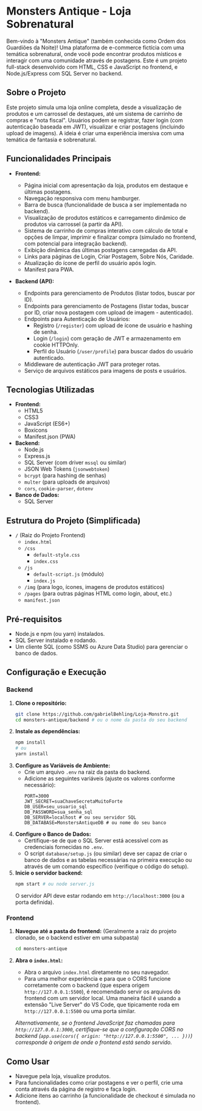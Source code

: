 # Monsters Antique - Loja Sobrenatural

Bem-vindo à "Monsters Antique" (também conhecida como Ordem dos Guardiões da Noite)! Uma plataforma de e-commerce fictícia com uma temática sobrenatural, onde você pode encontrar produtos místicos e interagir com uma comunidade através de postagens. Este é um projeto full-stack desenvolvido com HTML, CSS e JavaScript no frontend, e Node.js/Express com SQL Server no backend.

## Sobre o Projeto

Este projeto simula uma loja online completa, desde a visualização de produtos e um carrossel de destaques, até um sistema de carrinho de compras e "nota fiscal". Usuários podem se registrar, fazer login (com autenticação baseada em JWT), visualizar e criar postagens (incluindo upload de imagens). A ideia é criar uma experiência imersiva com uma temática de fantasia e sobrenatural.

## Funcionalidades Principais

* **Frontend:**
    * Página inicial com apresentação da loja, produtos em destaque e últimas postagens.
    * Navegação responsiva com menu hamburger.
    * Barra de busca (funcionalidade de busca a ser implementada no backend).
    * Visualização de produtos estáticos e carregamento dinâmico de produtos via carrossel (a partir da API).
    * Sistema de carrinho de compras interativo com cálculo de total e opções de limpar, imprimir e finalizar compra (simulado no frontend, com potencial para integração backend).
    * Exibição dinâmica das últimas postagens carregadas da API.
    * Links para páginas de Login, Criar Postagem, Sobre Nós, Caridade.
    * Atualização do ícone de perfil do usuário após login.
    * Manifest para PWA.

* **Backend (API):**
    * Endpoints para gerenciamento de Produtos (listar todos, buscar por ID).
    * Endpoints para gerenciamento de Postagens (listar todas, buscar por ID, criar nova postagem com upload de imagem - autenticado).
    * Endpoints para Autenticação de Usuários:
        * Registro (`/register`) com upload de ícone de usuário e hashing de senha.
        * Login (`/login`) com geração de JWT e armazenamento em cookie HTTPOnly.
        * Perfil do Usuário (`/user/profile`) para buscar dados do usuário autenticado.
    * Middleware de autenticação JWT para proteger rotas.
    * Serviço de arquivos estáticos para imagens de posts e usuários.

## Tecnologias Utilizadas

* **Frontend:**
    * HTML5
    * CSS3
    * JavaScript (ES6+)
    * Boxicons
    * Manifest.json (PWA)
* **Backend:**
    * Node.js
    * Express.js
    * SQL Server (com driver `mssql` ou similar)
    * JSON Web Tokens (`jsonwebtoken`)
    * `bcrypt` (para hashing de senhas)
    * `multer` (para uploads de arquivos)
    * `cors`, `cookie-parser`, `dotenv`
* **Banco de Dados:**
    * SQL Server

## Estrutura do Projeto (Simplificada)

* `/` (Raiz do Projeto Frontend)
    * `index.html`
    * `/css`
        * `default-style.css`
        * `index.css`
    * `/js`
        * `default-script.js` (módulo)
        * `index.js`
    * `/img` (para logo, ícones, imagens de produtos estáticos)
    * `/pages` (para outras páginas HTML como login, about, etc.)
    * `manifest.json`

## Pré-requisitos

* Node.js e npm (ou yarn) instalados.
* SQL Server instalado e rodando.
* Um cliente SQL (como SSMS ou Azure Data Studio) para gerenciar o banco de dados.

## Configuração e Execução

### Backend

1.  **Clone o repositório:**
    ```bash
    git clone https://github.com/gabrielBehling/Loja-Monstro.git
    cd monsters-antique/backend # ou o nome da pasta do seu backend
    ```
2.  **Instale as dependências:**
    ```bash
    npm install
    # ou
    yarn install
    ```
3.  **Configure as Variáveis de Ambiente:**
    * Crie um arquivo `.env` na raiz da pasta do backend.
    * Adicione as seguintes variáveis (ajuste os valores conforme necessário):
        ```env
        PORT=3000
        JWT_SECRET=suaChaveSecretaMuitoForte
        DB_USER=seu_usuario_sql
        DB_PASSWORD=sua_senha_sql
        DB_SERVER=localhost # ou seu servidor SQL
        DB_DATABASE=MonstersAntiqueDB # ou nome do seu banco
        ```
4.  **Configure o Banco de Dados:**
    * Certifique-se de que o SQL Server está acessível com as credenciais fornecidas no `.env`.
    * O script `database/setup.js` (ou similar) deve ser capaz de criar o banco de dados e as tabelas necessárias na primeira execução ou através de um comando específico (verifique o código do setup).
5.  **Inicie o servidor backend:**
    ```bash
    npm start # ou node server.js
    ```
    O servidor API deve estar rodando em `http://localhost:3000` (ou a porta definida).

### Frontend

1.  **Navegue até a pasta do frontend:**
    (Geralmente a raiz do projeto clonado, se o backend estiver em uma subpasta)
    ```bash
    cd monsters-antique
    ```
2.  **Abra o `index.html`:**
    * Abra o arquivo `index.html` diretamente no seu navegador.
    * Para uma melhor experiência e para que o CORS funcione corretamente com o backend (que espera origem `http://127.0.0.1:5500`), é recomendado servir os arquivos do frontend com um servidor local. Uma maneira fácil é usando a extensão "Live Server" do VS Code, que tipicamente roda em `http://127.0.0.1:5500` ou uma porta similar.

    *Alternativamente, se o frontend JavaScript faz chamadas para `http://127.0.0.1:3000`, certifique-se que a configuração CORS no backend (`app.use(cors({ origin: "http://127.0.0.1:5500", ... }))`) corresponde à origem de onde o frontend está sendo servido.*

## Como Usar

* Navegue pela loja, visualize produtos.
* Para funcionalidades como criar postagens e ver o perfil, crie uma conta através da página de registro e faça login.
* Adicione itens ao carrinho (a funcionalidade de checkout é simulada no frontend).
